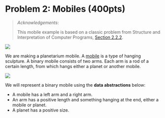 # Problem 2: Mobiles (400pts)

> _Acknowledgements_:
>
> This mobile example is based on a classic problem from Structure and Interpretation of Computer Programs, [Section 2.2.2](https://web.mit.edu/6.001/6.037/sicp.pdf).

![](https://sicp.pascal-lab.net/2024/homework/hw04/images/mobile-planet.png)

We are making a planetarium mobile. A [mobile](https://en.wikipedia.org/wiki/Mobile_\(sculpture\)) is a type of hanging sculpture. A binary mobile consists of two arms. Each arm is a rod of a certain length, from which hangs either a planet or another mobile.

![](https://sicp.pascal-lab.net/2024/homework/hw04/images/mobile-planet-labeled.png)

We will represent a binary mobile using the **data abstractions** below:

* A mobile has a left arm and a right arm.
* An arm has a positive length and something hanging at the end, either a mobile or planet.
* A planet has a positive size.
